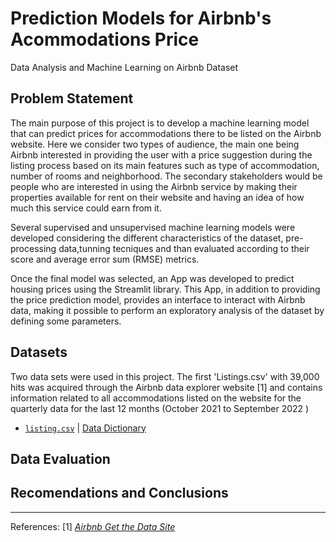 # Prediction Models for Airbnb's Acommodations Price
Data Analysis and Machine Learning on Airbnb Dataset

## Problem Statement
The main purpose of this project is to develop a machine learning model that can predict prices for accommodations there to be listed on the Airbnb website.  Here we consider two types of audience, the main one being Airbnb interested in providing the user with a price suggestion during the listing process based on its main features such as type of accommodation, number of rooms and neighborhood. The secondary stakeholders would be people who are interested in using the Airbnb service by making their properties available for rent on their website and having an idea of how much this service could earn from it.

Several supervised and unsupervised machine learning models were developed considering the different characteristics of the dataset, pre-processing data,tunning tecniques and than evaluated according to their score and average error sum (RMSE) metrics.

Once the final model was selected, an App was developed to predict housing prices using the Streamlit library. This App, in addition to providing the price prediction model, provides an interface to interact with Airbnb data, making it possible to perform an exploratory analysis of the dataset by defining some parameters.
## Datasets 
Two data sets were used in this project. The first 'Listings.csv' with 39,000 hits was acquired through the Airbnb data explorer website [1] and contains information related to all accommodations listed on the website for the quarterly data for the last 12 months (October 2021 to September 2022 )


* [`listing.csv`](http://data.insideairbnb.com/united-states/ny/new-york-city/2022-09-07/data/listings.csv.gz) | [Data Dictionary](/data/dictionary.txt)

## Data Evaluation


##  Recomendations and Conclusions

---
References:
[1] [*Airbnb Get the Data Site*](http://insideairbnb.com/get-the-data/) 